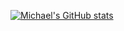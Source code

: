 
[![Michael's GitHub stats](https://github-readme-stats.vercel.app/api?username=m9810223&count_private=true&show_icons=true&title_color=F92672&text_color=AE81FF&icon_color=E6DB74&border_color=66D9EF&bg_color=272822)](https://michaelh.cc/)
<!--
### Hi there 👋
**m9810223/m9810223** is a ✨ _special_ ✨ repository because its `README.md` (this file) appears on your GitHub profile.

Here are some ideas to get you started:

- 🔭 I’m currently working on ...
- 🌱 I’m currently learning ...
- 👯 I’m looking to collaborate on ...
- 🤔 I’m looking for help with ...
- 💬 Ask me about ...
- 📫 How to reach me: ...
- 😄 Pronouns: ...
- ⚡ Fun fact: ...
-->
